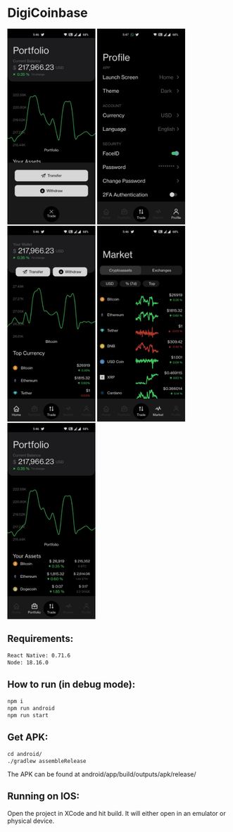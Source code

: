 # DigiCoinbase

<img src="./img/demo.jpg" width="200">
<img src="./img/demo1.jpg" width="200">
<img src="./img/demo2.jpg" width="200">
<img src="./img/demo3.jpg" width="200">
<img src="./img/demo4.jpg" width="200">

## Requirements:

```
React Native: 0.71.6
Node: 18.16.0
```

## How to run (in debug mode):

```
npm i
npm run android
npm run start
```

## Get APK:

```
cd android/
./gradlew assembleRelease
```

The APK can be found at android/app/build/outputs/apk/release/

## Running on IOS:

Open the project in XCode and hit build. It will either open in an emulator or physical device.
